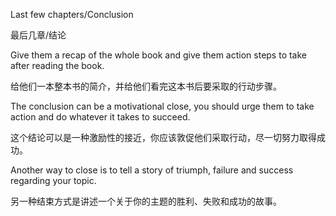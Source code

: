 Last few chapters/Conclusion

最后几章/结论

Give them a recap of the whole book and give them action steps to take
after reading the book.

给他们一本整本书的简介，并给他们看完这本书后要采取的行动步骤。

The conclusion can be a motivational close, you should urge them to take
action and do whatever it takes to succeed.

这个结论可以是一种激励性的接近，你应该敦促他们采取行动，尽一切努力取得成功。

Another way to close is to tell a story of triumph, failure and success
regarding your topic.

另一种结束方式是讲述一个关于你的主题的胜利、失败和成功的故事。
